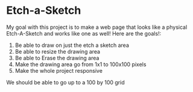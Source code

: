 # Etch-a-Sketch
My goal with this project is to make a web page that looks like a physical Etch-A-Sketch and works like one as well!
Here are the goals!:
  1) Be able to draw on just the etch a sketch area
  2) Be able to resize the drawing area
  3) Be able to Erase the drawing area
  4) Make the drawing area go from 1x1 to 100x100 pixels
  5) Make the whole project responsive

We should be able to go up to a 100 by 100 grid
